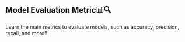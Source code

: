 ## Model Evaluation Metric📊🔍
Learn the main metrics to evaluate models, such as accuracy, precision, recall, and more!!
